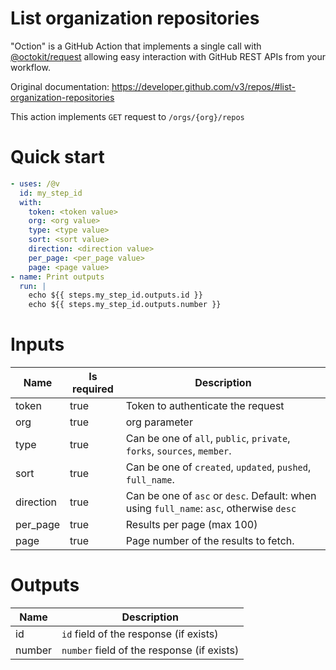 # List organization repositories

"Oction" is a GitHub Action that implements a single call with 
[@octokit/request](https://www.npmjs.com/package/@octokit/request)
allowing easy interaction with GitHub REST APIs from your workflow.

Original documentation: https://developer.github.com/v3/repos/#list-organization-repositories

This action implements `GET` request to `/orgs/{org}/repos`


# Quick start

```yaml
- uses: /@v
  id: my_step_id
  with:
    token: <token value>
    org: <org value>
    type: <type value>
    sort: <sort value>
    direction: <direction value>
    per_page: <per_page value>
    page: <page value>
- name: Print outputs
  run: |
    echo ${{ steps.my_step_id.outputs.id }}
    echo ${{ steps.my_step_id.outputs.number }}
```


# Inputs

| Name | Is required | Description |
|---|---|---|
|token|true|Token to authenticate the request
|org|true|org parameter
|type|true|Can be one of `all`, `public`, `private`, `forks`, `sources`, `member`.
|sort|true|Can be one of `created`, `updated`, `pushed`, `full_name`.
|direction|true|Can be one of `asc` or `desc`. Default: when using `full_name`: `asc`, otherwise `desc`
|per_page|true|Results per page (max 100)
|page|true|Page number of the results to fetch.

# Outputs

| Name | Description |
|---|---|
|id|`id` field of the response (if exists)|
|number|`number` field of the response (if exists)|

